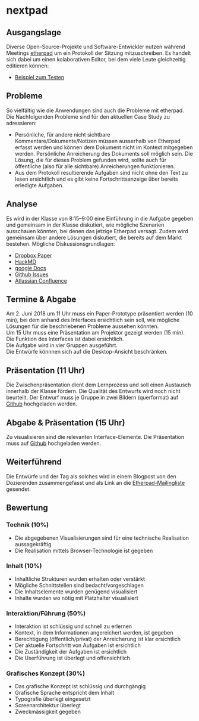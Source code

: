 # nextpad

## Ausgangslage
Diverse Open-Source-Projekte und Software-Entwickler nutzen während Meetings [etherpad](http://etherpad.org/) um ein Protokoll der Sitzung mitzuschreiben. Es handelt sich dabei um einen kolaborativen Editor, bei dem viele Leute gleichzeitig editieren können:

* [Beispiel zum Testen](https://etherpad.gnome.org/p/interactiondesign)

## Probleme
So vielfältig wie die Anwendungen sind auch die Probleme mit etherpad. Die Nachfolgenden Probleme sind für den aktuellen Case Study zu adressieren:

* Persönliche, für andere nicht sichtbare Kommentare/Dokumente/Notizen müssen ausserhalb von Etherpad erfasst werden und können dem Dokument nicht im Kontext mitgegeben werden. Persönliche Anreicherung des Dokuments soll möglich sein. Die Lösung, die für dieses Problem gefunden wird, sollte auch für öffentliche (also für alle sichtbare) Anreicherungen funktionieren.
* Aus dem Protokoll resultierende Aufgaben sind nicht ohne den Text zu lesen ersichtlich und es gibt keine Fortschrittsanzeige über bereits erledigte Aufgaben.


## Analyse
Es wird in der Klasse von 8:15–9:00 eine Einführung in die Aufgabe gegeben und gemeinsam in der Klasse diskutiert, wie mögliche Szenarien ausschauen könnten, bei denen das jetzige Etherpad versagt. Zudem wird gemeinsam über andere Lösungen diskutiert, die bereits auf dem Markt bestehen. Mögliche Diskussionsgrundlagen:

* [Dropbox Paper](https://www.dropbox.com/paper)
* [HackMD](https://hackmd-ce.herokuapp.com/)
* [google Docs](https://docs.google.com/document/)
* [Github Issues](https://github.com/ianstormtaylor/slate/issues)
* [Atlassian Confluence](https://www.atlassian.com/software/confluence)

## Termine & Abgabe
Am 2. Juni 2018 um 11 Uhr muss ein Paper-Prototype präsentiert werden (10 min), bei dem anhand des Interfaces ersichtlich sein soll, wie mögliche Lösungen für die beschriebenen Probleme aussehen könnten.  
Um 15 Uhr muss eine Präsentation am Projektor gezeigt werden (15 min). Die Funktion des Interfaces ist dabei ersichtlich.  
Die Aufgabe wird in vier Gruppen ausgeführt.  
Die Entwürfe könnnen sich auf die Desktop-Ansicht beschränken.  

## Präsentation (11 Uhr)
Die Zwischenpräsentation dient dem Lernprozess und soll einen Austausch innerhalb der Klasse fördern. Die Qualität des Entwurfs wird noch nicht beurteilt. Der Entwurf muss je Gruppe in zwei Bildern (querformat) auf [Github](https://github.com/logrinto/nextpad) hochgeladen werden.

## Abgabe & Präsentation (15 Uhr)
Zu visualisieren sind die relevanten Interface-Elemente. Die Präsentation muss auf [Github](https://github.com/logrinto/nextpad) hochgeladen werden.

## Weiterführend
Die Entwürfe und der Tag als solches wird in einem Blogpost von den Dozierenden zusammengefasst und als Link an die [Etherpad-Mailingliste](https://groups.google.com/forum/#!forum/etherpad-lite-dev) gesendet.


## Bewertung
### Technik (10%)
* Die abgegebenen Visualisierungen sind für eine technische Realisation aussagekräftig
* Die Realisation mittels Browser-Technologie ist gegeben

### Inhalt (10%)
* Inhaltliche Strukturen wurden erhalten oder verstärkt
* Mögliche Schnittstellen sind bedacht/vorgeschlagen
* Die Inhaltselemente wurden genügend visualisiert
* Inhalte wurden wo nötig mit Platzhalter visualisiert

### Interaktion/Führung (50%)
* Interaktion ist schlüssig und schnell zu erlernen
* Kontext, in dem Informationen angereichert werden, ist gegeben
* Berechtigung (öffentlich/privat) der Anreicherung ist klar ersichtlich
* Der aktuelle Fortschritt von Aufgaben ist ersichtlich
* Die Zuständigkeit der Aufgaben ist ersichtlich
* Die Userführung ist überlegt und offensichtlich

### Grafisches Konzept (30%)
* Das grafische Konzept ist schlüssig und durchgängig
* Grafische Sprache entspricht dem Inhalt
* Typografie überlegt eingesetzt
* Screenarchitektur überlegt
* Zweckmässigkeit gegeben
